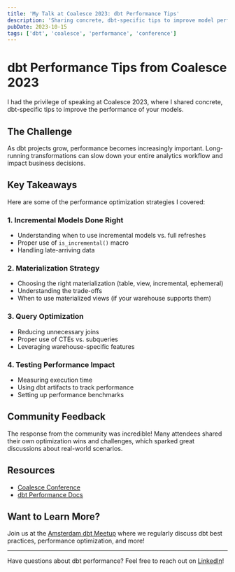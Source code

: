 ```yaml
---
title: 'My Talk at Coalesce 2023: dbt Performance Tips'
description: 'Sharing concrete, dbt-specific tips to improve model performance from my presentation at Coalesce 2023.'
pubDate: 2023-10-15
tags: ['dbt', 'coalesce', 'performance', 'conference']
---
```


# dbt Performance Tips from Coalesce 2023

I had the privilege of speaking at Coalesce 2023, where I shared concrete, dbt-specific tips to improve the performance of your models.

## The Challenge

As dbt projects grow, performance becomes increasingly important. Long-running transformations can slow down your entire analytics workflow and impact business decisions.

## Key Takeaways

Here are some of the performance optimization strategies I covered:

### 1. Incremental Models Done Right
- Understanding when to use incremental models vs. full refreshes
- Proper use of `is_incremental()` macro
- Handling late-arriving data

### 2. Materialization Strategy
- Choosing the right materialization (table, view, incremental, ephemeral)
- Understanding the trade-offs
- When to use materialized views (if your warehouse supports them)

### 3. Query Optimization
- Reducing unnecessary joins
- Proper use of CTEs vs. subqueries
- Leveraging warehouse-specific features

### 4. Testing Performance Impact
- Measuring execution time
- Using dbt artifacts to track performance
- Setting up performance benchmarks

## Community Feedback

The response from the community was incredible! Many attendees shared their own optimization wins and challenges, which sparked great discussions about real-world scenarios.

## Resources

- [Coalesce Conference](https://coalesce.getdbt.com/)
- [dbt Performance Docs](https://docs.getdbt.com/docs/build/incremental-models)

## Want to Learn More?

Join us at the [Amsterdam dbt Meetup](https://www.meetup.com/amsterdam-dbt-meetup/) where we regularly discuss dbt best practices, performance optimization, and more!

---

Have questions about dbt performance? Feel free to reach out on [LinkedIn](https://www.linkedin.com/in/jmperafan/)!
